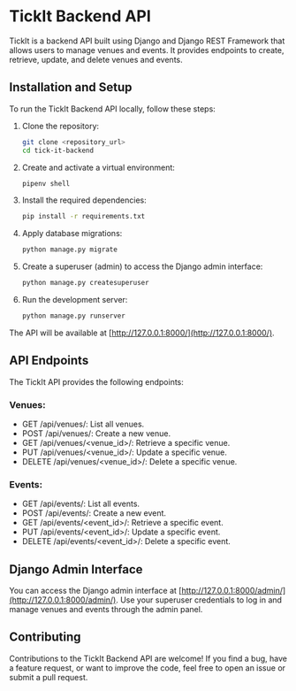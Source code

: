 # TickIt Backend API

TickIt is a backend API built using Django and Django REST Framework that allows users to manage venues and events. It provides endpoints to create, retrieve, update, and delete venues and events.

## Installation and Setup

To run the TickIt Backend API locally, follow these steps:

1. Clone the repository:

    ```bash
    git clone <repository_url>
    cd tick-it-backend
    ```

2. Create and activate a virtual environment:

    ```bash
    pipenv shell
    ```

3. Install the required dependencies:

    ```bash
    pip install -r requirements.txt
    ```

4. Apply database migrations:

    ```bash
    python manage.py migrate
    ```

5. Create a superuser (admin) to access the Django admin interface:

    ```bash
    python manage.py createsuperuser
    ```

6. Run the development server:

    ```bash
    python manage.py runserver
    ```

The API will be available at [http://127.0.0.1:8000/](http://127.0.0.1:8000/).

## API Endpoints

The TickIt API provides the following endpoints:

### Venues:

- GET /api/venues/: List all venues.
- POST /api/venues/: Create a new venue.
- GET /api/venues/<venue_id>/: Retrieve a specific venue.
- PUT /api/venues/<venue_id>/: Update a specific venue.
- DELETE /api/venues/<venue_id>/: Delete a specific venue.

### Events:

- GET /api/events/: List all events.
- POST /api/events/: Create a new event.
- GET /api/events/<event_id>/: Retrieve a specific event.
- PUT /api/events/<event_id>/: Update a specific event.
- DELETE /api/events/<event_id>/: Delete a specific event.



## Django Admin Interface

You can access the Django admin interface at [http://127.0.0.1:8000/admin/](http://127.0.0.1:8000/admin/). Use your superuser credentials to log in and manage venues and events through the admin panel.

## Contributing

Contributions to the TickIt Backend API are welcome! If you find a bug, have a feature request, or want to improve the code, feel free to open an issue or submit a pull request.
